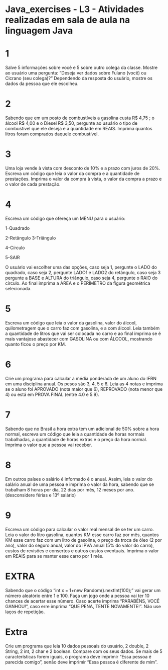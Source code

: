 # Java_exercises - L3 - Atividades realizadas em sala de aula na linguagem Java

# 1
Salve 5 informações sobre você e 5 sobre outro colega da classe. Mostre ao usuário uma pergunta: “Deseja ver dados sobre Fulano (você) ou Cicrano (seu colega)?” Dependendo da resposta do usuário, mostre os dados da pessoa que ele escolheu.

# 2
Sabendo que em um posto de combustíveis a gasolina custa R$ 4,75 ; o álcool R$ 4,00 e o Diesel R$ 3,50, pergunte ao usuário o tipo de combustível que ele deseja e a quantidade em REAIS. Imprima quantos litros foram comprados daquele combustível.

# 3
Uma loja vende à vista com desconto de 10% e a prazo com juros de 20%. Escreva um código que leia o valor da compra e a quantidade de prestações. Imprima o valor da compra à vista, o valor da compra a prazo e o valor de cada prestação.

# 4
Escreva um código que ofereça um MENU para o usuário:

 1-Quadrado

 2-Retângulo 3-Triângulo

 4-Círculo

 5-SAIR

O usuário vai escolher uma das opções, caso seja 1, pergunte o LADO do quadrado, caso seja 2, pergunte LADO1 e LADO2 do retângulo, caso seja 3 pergunte a BASE e ALTURA do triângulo, caso seja 4, pergunte o RAIO do círculo. Ao final imprima a ÁREA e o PERÍMETRO da figura geométrica selecionada.

# 5
Escreva um código que leia o valor da gasolina, valor do álcool, quilometragem que o carro faz com gasolina, e a com álcool. Leia também a quantidade de litros que vai ser colocada no carro e ao final imprima se é mais vantajoso abastecer com GASOLINA ou com ÁLCOOL, mostrando quanto ficou o preço por KM.

# 6
Crie um programa para calcular a média ponderada de um aluno do IFRN em uma disciplina anual. Os pesos são 3, 4, 5 e 6. Leia as 4 notas e imprima se o aluno foi APROVADO (nota maior que 6), REPROVADO (nota menor que 4) ou está em PROVA FINAL (entre 4.0 e 5.9).

# 7
Sabendo que no Brasil a hora extra tem um adicional de 50% sobre a hora normal, escreva um código que leia a quantidade de horas normais trabalhadas, a quantidade de horas extras e o preço da hora normal. Imprima o valor que a pessoa vai receber.

# 8
Em outros países o salário é informado é o anual. Assim, leia o valor do salário anual de uma pessoa e imprima o valor da hora, sabendo que se trabalham 8 horas por dia, 22 dias por mês, 12 meses por ano. (desconsidere férias e 13º salário)

# 9
Escreva um código para calcular o valor real mensal de se ter um carro. Leia o valor do litro gasolina, quantos KM esse carro faz por mês, quantos KM esse carro faz com um litro de gasolina, o preço da troca de óleo (2 por ano), valor do seguro anual, valor do IPVA anual (5% do valor do carro), custos de revisões e consertos e outros custos eventuais. Imprima o valor em REAIS para se manter esse carro por 1 mês.

# EXTRA
Sabendo que o código “int x = 1+new Random().nextInt(100);” vai gerar um número aleatório entre 1 e 100. Faça um jogo onde a pessoa vai ter 10 chances de acertar esse número. Caso acerte imprima “PARABÉNS, VOCÊ GANHOU!”, caso erre imprima “QUE PENA, TENTE NOVAMENTE!”. Não use laços de repetição.

# Extra
Crie um programa que leia 10 dados pessoais do usuário, 2 double, 2 String, 2 int, 2 char e 2 boolean. Compare com os seus dados. Se mais de 5 características forem iguais, o programa deve imprimir “Essa pessoa é parecida comigo”, senão deve imprimir “Essa pessoa é diferente de mim”.
